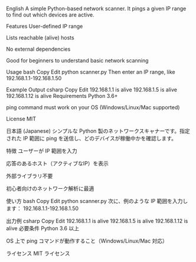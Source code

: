 English
A simple Python-based network scanner. It pings a given IP range to find out which devices are active.

Features
User-defined IP range

Lists reachable (alive) hosts

No external dependencies

Good for beginners to understand basic network scanning

Usage
bash
Copy
Edit
python scanner.py
Then enter an IP range, like 192.168.1.1-192.168.1.50

Example Output
csharp
Copy
Edit
192.168.1.1 is alive
192.168.1.5 is alive
192.168.1.12 is alive
Requirements
Python 3.6+

ping command must work on your OS (Windows/Linux/Mac supported)

License
MIT

日本語 (Japanese)
シンプルな Python 製のネットワークスキャナーです。指定された IP 範囲に ping を送信し、どのデバイスが稼働中かを確認します。

特徴
ユーザーが IP 範囲を入力

応答のあるホスト（アクティブなIP）を表示

外部ライブラリ不要

初心者向けのネットワーク解析に最適

使い方
bash
Copy
Edit
python scanner.py
次に、例のような IP 範囲を入力します： 192.168.1.1-192.168.1.50

出力例
csharp
Copy
Edit
192.168.1.1 is alive
192.168.1.5 is alive
192.168.1.12 is alive
必要条件
Python 3.6 以上

OS 上で ping コマンドが動作すること（Windows/Linux/Mac 対応）

ライセンス
MIT ライセンス


